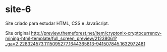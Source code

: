 # site-6
Site criado para estudar HTML, CSS e JavaScript. 

Site original http://preview.themeforest.net/item/cryptonix-cryptocurrency-mining-html-template/full_screen_preview/21238061?_ga=2.228324573.1115095277.1644365813-941507845.1632972481
